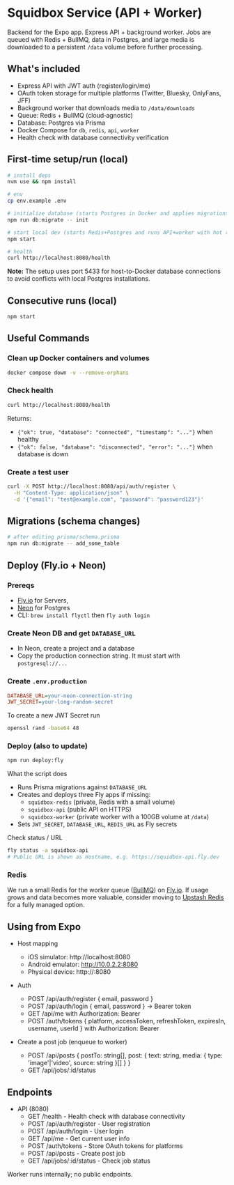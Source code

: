 # Squidbox Service (API + Worker)

Backend for the Expo app. Express API + background worker. Jobs are queued with Redis + BullMQ, data in Postgres, and large media is downloaded to a persistent `/data` volume before further processing.

## What's included

- Express API with JWT auth (register/login/me)
- OAuth token storage for multiple platforms (Twitter, Bluesky, OnlyFans, JFF)
- Background worker that downloads media to `/data/downloads`
- Queue: Redis + BullMQ (cloud‑agnostic)
- Database: Postgres via Prisma
- Docker Compose for `db`, `redis`, `api`, `worker`
- Health check with database connectivity verification

## First-time setup/run (local)

```bash
# install deps
nvm use && npm install

# env
cp env.example .env

# initialize database (starts Postgres in Docker and applies migrations)
npm run db:migrate -- init

# start local dev (starts Redis+Postgres and runs API+worker with hot reload)
npm start

# health
curl http://localhost:8080/health
```

**Note:** The setup uses port 5433 for host-to-Docker database connections to avoid conflicts with local Postgres installations.

## Consecutive runs (local)

```bash
npm start
```

## Useful Commands

### Clean up Docker containers and volumes

```bash
docker compose down -v --remove-orphans
```

### Check health

```bash
curl http://localhost:8080/health
```

Returns:

- `{"ok": true, "database": "connected", "timestamp": "..."}` when healthy
- `{"ok": false, "database": "disconnected", "error": "..."}` when database is down

### Create a test user

```bash
curl -X POST http://localhost:8080/api/auth/register \
  -H "Content-Type: application/json" \
  -d '{"email": "test@example.com", "password": "password123"}'
```

## Migrations (schema changes)

```bash
# after editing prisma/schema.prisma
npm run db:migrate -- add_some_table
```

## Deploy (Fly.io + Neon)

### Prereqs

- [Fly.io](https://fly.io) for Servers,
- [Neon](https://neon.com) for Postgres
- CLI: `brew install flyctl` then `fly auth login`

### Create Neon DB and get `DATABASE_URL`

- In Neon, create a project and a database
- Copy the production connection string. It must start with `postgresql://...`

### Create `.env.production`

```ini
DATABASE_URL=your-neon-connection-string
JWT_SECRET=your-long-random-secret
```

To create a new JWT Secret run

```bash
openssl rand -base64 48
```

### Deploy (also to update)

```bash
npm run deploy:fly
```

What the script does

- Runs Prisma migrations against `DATABASE_URL`
- Creates and deploys three Fly apps if missing:
  - `squidbox-redis` (private, Redis with a small volume)
  - `squidbox-api` (public API on HTTPS)
  - `squidbox-worker` (private worker with a 100GB volume at `/data`)
- Sets `JWT_SECRET`, `DATABASE_URL`, `REDIS_URL` as Fly secrets

Check status / URL

```bash
fly status -a squidbox-api
# Public URL is shown as Hostname, e.g. https://squidbox-api.fly.dev
```

### Redis

We run a small Redis for the worker queue ([BullMQ](https://docs.bullmq.io)) on [Fly.io](https://fly.io).
If usage grows and data becomes more valuable, consider moving to [Upstash Redis](https://upstash.com/) for a
fully managed option.

## Using from Expo

- Host mapping
  - iOS simulator: http://localhost:8080
  - Android emulator: http://10.0.2.2:8080
  - Physical device: http://<your-mac-lan-ip>:8080

- Auth
  - POST /api/auth/register { email, password }
  - POST /api/auth/login { email, password } → Bearer token
  - GET /api/me with Authorization: Bearer <token>
  - POST /auth/tokens { platform, accessToken, refreshToken, expiresIn, username, userId } with Authorization: Bearer <token>

- Create a post job (enqueue to worker)
  - POST /api/posts { postTo: string[], post: { text: string, media: { type: 'image'|'video', source: string }[] } }
  - GET /api/jobs/:id/status

## Endpoints

- API (8080)
  - GET /health - Health check with database connectivity
  - POST /api/auth/register - User registration
  - POST /api/auth/login - User login
  - GET /api/me - Get current user info
  - POST /auth/tokens - Store OAuth tokens for platforms
  - POST /api/posts - Create post job
  - GET /api/jobs/:id/status - Check job status

Worker runs internally; no public endpoints.
